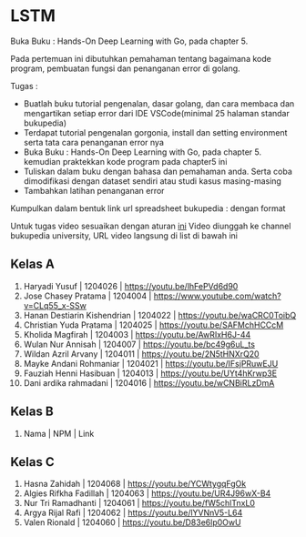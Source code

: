 # LSTM

Buka Buku : Hands-On Deep Learning with Go, pada chapter 5.

Pada pertemuan ini dibutuhkan pemahaman tentang bagaimana kode program, pembuatan fungsi dan penanganan error di golang.

Tugas :

- Buatlah buku tutorial pengenalan, dasar golang, dan cara membaca dan mengartikan setiap error dari IDE VSCode(minimal 25 halaman standar bukupedia)
- Terdapat tutorial pengenalan gorgonia, install dan setting environment serta tata cara penanganan error nya
- Buka Buku : Hands-On Deep Learning with Go, pada chapter 5. kemudian praktekkan kode program pada chapter5 ini
- Tuliskan dalam buku dengan bahasa dan pemahaman anda. Serta coba dimodifikasi dengan dataset sendiri atau studi kasus masing-masing
- Tambahkan latihan penanganan error

Kumpulkan dalam bentuk link url spreadsheet bukupedia : dengan format

Untuk tugas video sesuaikan dengan aturan [ini](https://kampus.awangga.net/standar/standar-konten-bukupedia-university)
Video diunggah ke channel bukupedia university, URL video langsung di list di bawah ini

## Kelas A

1. Haryadi Yusuf | 1204026 | https://youtu.be/lhFePVd6d90
2. Jose Chasey Pratama | 1204004 | https://www.youtube.com/watch?v=CLq55_x-SSw
3. Hanan Destiarin Kishendrian | 1204022 | https://youtu.be/waCRC0ToibQ
4. Christian Yuda Pratama | 1204025 | https://youtu.be/SAFMchHCCcM
5. Kholida Magfirah | 1204003 | https://youtu.be/AwRIxH6J-44
6. Wulan Nur Annisah | 1204007 | https://youtu.be/bc49g6uL_ts
7. Wildan Azril Arvany | 1204011 | https://youtu.be/2N5tHNXrQ20
8. Mayke Andani Rohmaniar | 1204021 | https://youtu.be/IFsjPRuwEJU
9. Fauziah Henni Hasibuan | 1204013 | https://youtu.be/UYt4hKrwp3E
10. Dani ardika rahmadani | 1204016 | https://youtu.be/wCNBiRLzDmA

## Kelas B

1. Nama | NPM | Link

## Kelas C

1. Hasna Zahidah | 1204068 | https://youtu.be/YCWtygqFgOk
2. Algies Rifkha Fadillah | 1204063 | https://youtu.be/UR4J96wX-B4
3. Nur Tri Ramadhanti | 1204061 | https://youtu.be/fW5chlTnxL0
4. Argya Rijal Rafi | 1204062 | https://youtu.be/lYVNnV5-L64
5. Valen Rionald | 1204060 | https://youtu.be/D83e6lp0OwU
